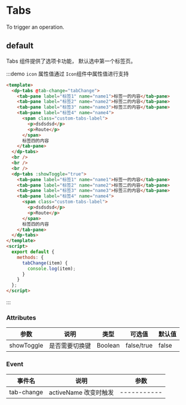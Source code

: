 # Tabs

To trigger an operation.

## default

Tabs 组件提供了选项卡功能， 默认选中第一个标签页。

:::demo `icon` 属性值通过 `Icon`组件中属性值进行支持

```html
<template>
  <dp-tabs @tab-change="tabChange">
    <tab-pane label="标签1" name="name1">标签一的内容</tab-pane>
    <tab-pane label="标签2" name="name2">标签二的内容</tab-pane>
    <tab-pane label="标签3" name="name3">标签三的内容</tab-pane>
    <tab-pane label="标签4" name="name4">
      <span class="custom-tabs-label">
        <p>dsdsdsd</p>
        <p>Route</p>
      </span>
      标签四的内容
    </tab-pane>
  </dp-tabs>
  <br />
  <br />
  <br />
  <dp-tabs :showToggle="true">
    <tab-pane label="标签1" name="name1">标签一的内容</tab-pane>
    <tab-pane label="标签2" name="name2">标签二的内容</tab-pane>
    <tab-pane label="标签3" name="name3">标签三的内容</tab-pane>
    <tab-pane label="标签4" name="name4">
      <span class="custom-tabs-label">
        <p>dsdsdsd</p>
        <p>Route</p>
      </span>
      标签四的内容
    </tab-pane>
  </dp-tabs>
</template>
<script>
  export default {
    methods: {
      tabChange(item) {
        console.log(item);
      }
    }
  };
</script>
```

:::

### Attributes

| 参数       | 说明           | 类型    | 可选值     | 默认值 |
| ---------- | -------------- | ------- | ---------- | ------ |
| showToggle | 是否需要切换键 | Boolean | false/true | false  |

### Event

| 事件名     | 说明                  | 参数        |
| ---------- | --------------------- | ----------- |
| tab-change | activeName 改变时触发 | ----------- |
